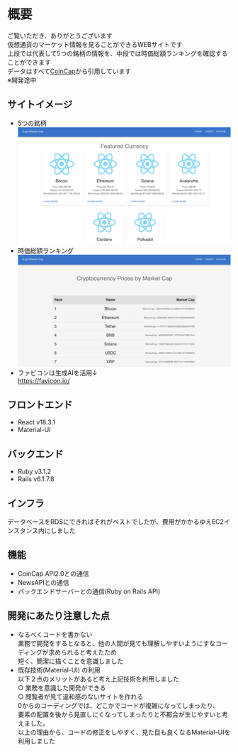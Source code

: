 # 概要

ご覧いただき、ありがとうございます</br>
仮想通貨のマーケット情報を見ることができるWEBサイトです</br> 
上段では代表して5つの銘柄の情報を、中段では時価総額ランキングを確認することができます</br>
データはすべて[CoinCap](https://coincap.io/)から引用しています</br>
※開発途中

## サイトイメージ
- 5つの銘柄  
![5つの銘柄](15D4449E-8108-44CE-8241-6F5DF2C3C1BE.jpeg)
- 時価総額ランキング
![時価総額ランキング](C4715864-AC5A-4E07-92E0-57F7909D9009.jpeg)
- ファビコンは生成AIを活用↓</br>
  https://favicon.io/

## フロントエンド
- React v18.3.1
- Material-UI
## バックエンド
- Ruby v3.1.2
- Rails v6.1.7.8
## インフラ
データベースをRDSにできればそれがベストでしたが、費用がかかるゆえEC2インスタンス内にしました


## 機能
- CoinCap API2.0との通信
- NewsAPIとの通信
- バックエンドサーバーとの通信(Ruby on Rails API)
## 開発にあたり注意した点
- なるべくコードを書かない  
  業務で開発をするとなると、他の人間が見ても理解しやすいようにすなコーディングが求められると考えたため  
  短く、簡潔に描くことを意識しました
- 既存技術(Material-UI) の利用  
  以下２点のメリットがあると考え上記技術を利用しました</br>
  &#9675; 業務を意識した開発ができる</br>
  &#9675; 閲覧者が見て違和感のないサイトを作れる</br>
0からのコーディングでは、どこかでコードが複雑になってしまったり、</br>
要素の配置を後から見直しにくなってしまったりと不都合が生じやすいと考えました。</br>
以上の理由から、コードの修正をしやすく、見た目も良くなるMaterial-UIを利用しました
  
